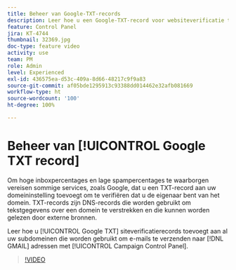 ```yaml
---
title: Beheer van Google-TXT-records
description: Leer hoe u een Google-TXT-record voor websiteverificatie toevoegt aan al uw subdomeinen die worden gebruikt om e-mails naar GMAIL-adressen te verzenden via het configuratiescherm van Campaign.
feature: Control Panel
jira: KT-4744
thumbnail: 32369.jpg
doc-type: feature video
activity: use
team: PM
role: Admin
level: Experienced
exl-id: 436575ea-d53c-409a-8d66-48217c9f9a83
source-git-commit: af05bde1295913c93388dd014462e32afb081669
workflow-type: ht
source-wordcount: '100'
ht-degree: 100%

---
```


# Beheer van [!UICONTROL Google TXT record]

Om hoge inboxpercentages en lage spampercentages te waarborgen vereisen sommige services, zoals Google, dat u een TXT-record aan uw domeininstelling toevoegt om te verifiëren dat u de eigenaar bent van het domein. TXT-records zijn DNS-records die worden gebruikt om tekstgegevens over een domein te verstrekken en die kunnen worden gelezen door externe bronnen.

Leer hoe u [!UICONTROL Google TXT] siteverificatierecords toevoegt aan al uw subdomeinen die worden gebruikt om e-mails te verzenden naar [!DNL GMAIL] adressen met [!UICONTROL Campaign Control Panel].

>[!VIDEO](https://video.tv.adobe.com/v/32369?quality=12&learn=0n)
